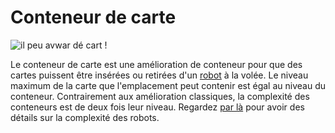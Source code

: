 # Conteneur de carte

![il peu avwar dé cart !](oredict:oc:cardContainer1)

Le conteneur de carte est une amélioration de conteneur pour que des cartes puissent être insérées ou retirées d'un [robot](../block/robot.md) à la volée. Le niveau maximum de la carte que l'emplacement peut contenir est égal au niveau du conteneur. Contrairement aux amélioration classiques, la complexité des conteneurs est de deux fois leur niveau. Regardez [par là](../block/robot.md) pour avoir des détails sur la complexité des robots.
